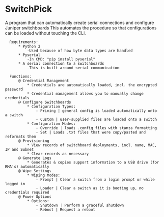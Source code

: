# SwitchPick
  A program that can automatically create serial connections and configure Juniper switchboards
  This automates the procedure so that configurations can be loaded without touching the CLI.

      Requirements:
          * Python 2
              -Used because of how byte data types are handled
          * Pyserial
              -In CMD: "pip install pyserial"
          * A serial connection to a switchboards
              -This is built around serial communication

      Functions:
          @ Credential Management
              * Credentials are automatically loaded, incl. the encrypted password
              * Credential management allows you to manually change credentials
          @ Configure Switchboards
              * Configuration Types:
                  - Priming | general config is loaded automatically onto a switch
                  - Custom | user-supplied files are loaded onto a switch
              * Configuration Modes:
                  - Override | loads .config files with stanza formatting
                  - Set | Loads .txt files that were copy/pasted and reformats them
          @ Provisioning
              * View records of switchboard deployments, incl. name, MAC, IP and Subnet
              * Clear records as necessary
          @ Generate Logs
              * Generates & copies support information to a USB drive (for RMA's) automatically
          @ Wipe Settings
              * Wiping Modes:
                  - Prompt | Clear a switch from a login prompt or while logged in
                  - Loader | Clear a switch as it is booting up, no credentials required
          @ Power Options
              * Options:
                  - Shutdown | Perform a graceful shutdown
                  - Reboot | Request a reboot
